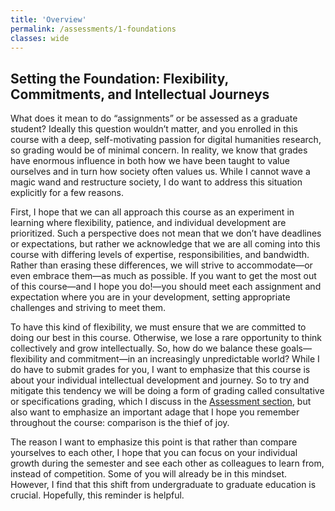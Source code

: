 ```yaml
---
title: 'Overview'
permalink: /assessments/1-foundations
classes: wide
---
```


## Setting the Foundation: Flexibility, Commitments, and Intellectual Journeys

What does it mean to do “assignments” or be assessed as a graduate student? Ideally this question wouldn’t matter, and you enrolled in this course with a deep, self-motivating passion for digital humanities research, so grading would be of minimal concern. In reality, we know that grades have enormous influence in both how we have been taught to value ourselves and in turn how society often values us. While I cannot wave a magic wand and restructure society, I do want to address this situation explicitly for a few reasons. 

First, I hope that we can all approach this course as an experiment in learning where flexibility, patience, and individual development are prioritized. Such a perspective does not mean that we don’t have deadlines or expectations, but rather we acknowledge that we are all coming into this course with differing levels of expertise, responsibilities, and bandwidth. Rather than erasing these differences, we will strive to accommodate—or even embrace them—as much as possible. If you want to get the most out of this course—and I hope you do!—you should meet each assignment and expectation where you are in your development, setting appropriate challenges and striving to meet them.

To have this kind of flexibility, we must ensure that we are committed to doing our best in this course. Otherwise, we lose a rare opportunity to think collectively and grow intellectually. So, how do we balance these goals—flexibility and commitment—in an increasingly unpredictable world? While I do have to submit grades for you, I want to emphasize that this course is about your individual intellectual development and journey. So to try and mitigate this tendency we will be doing a form of grading called consultative or specifications grading, which I discuss in the [Assessment section]({{site.baseurl}}/assessments/02-assessment), but also want to emphasize an important adage that I hope you remember throughout the course: comparison is the thief of joy. 

The reason I want to emphasize this point is that rather than compare yourselves to each other, I hope that you can focus on your individual growth during the semester and see each other as colleagues to learn from, instead of competition. Some of you will already be in this mindset. However, I find that this shift from undergraduate to graduate education is crucial. Hopefully, this reminder is helpful.
